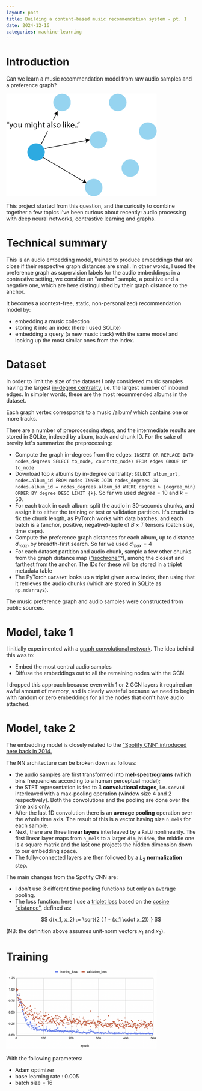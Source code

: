 ```yaml
---
layout: post
title: Building a content-based music recommendation system - pt. 1
date: 2024-12-16
categories: machine-learning
---
```



# Introduction 


<!-- ![Preference graph](prefs_graph.png "Preference graph") -->

Can we learn a music recommendation model from raw audio samples and a preference graph?

<img src="/images/prefs_graph.png" width=400/>

This project started from this question, and the curiosity to combine together a few topics I've been curious about recently: audio processing with deep neural networks, contrastive learning and graphs.

# Technical summary

This is an audio embedding model, trained to produce embeddings that are close if their respective graph distances are small. In other words, I used the preference graph as supervision labels for the audio embeddings: in a contrastive setting, we consider an "anchor" sample, a positive and a negative one, which are here distinguished by their graph distance to the anchor.

It becomes a (context-free, static, non-personalized) recommendation model by:

* embedding a music collection
* storing it into an index (here I used SQLite)
* embedding a query (a new music track) with the same model and looking up the most similar ones from the index.

# Dataset

In order to limit the size of the dataset I only considered music samples having the largest <a href="https://en.wikipedia.org/wiki/Centrality#Degree_centrality">in-degree centrality</a>, i.e. the largest number of inbound edges. In simpler words, these are the most recommended albums in the dataset.

Each graph vertex corresponds to a music /album/ which contains one or more tracks.

There are a number of preprocessing steps, and the intermediate results are stored in SQLite, indexed by album, track and chunk ID. For the sake of brevity let's summarize the preprocessing:

* Compute the graph in-degrees from the edges: `INSERT OR REPLACE INTO nodes_degrees SELECT to_node, count(to_node) FROM edges GROUP BY to_node`
* Download top $k$ albums by in-degree centrality: `SELECT album_url, nodes.album_id FROM nodes INNER JOIN nodes_degrees ON nodes.album_id = nodes_degrees.album_id WHERE degree > {degree_min} ORDER BY degree DESC LIMIT {k}`. So far we used $degree = 10$ and $k = 50$.
* For each track in each album: split the audio in 30-seconds chunks, and assign it to either the training or test or validation partition. It's crucial to fix the chunk length, as PyTorch works with data batches, and each batch is a (anchor, positive, negative)-tuple of $B \times T$ tensors (batch size, time steps).
* Compute the preference graph distances for each album, up to distance $d_{max}$, by breadth-first search. So far we used $d_{max} = 4$
* For each dataset partition and audio chunk, sample a few other chunks from the graph distance map (<a href="https://en.wikipedia.org/wiki/Isochrone_map">"isochrone"</a>?), among the closest and farthest from the anchor. The IDs for these will be stored in a triplet metadata table
* The PyTorch `Dataset` looks up a triplet given a row index, then using that it retrieves the audio chunks (which are stored in SQLite as `np.ndarray`s).

The music preference graph and audio samples were constructed from public sources.


# Model, take 1

I initially experimented with a <a href="https://pytorch-geometric.readthedocs.io/en/latest/generated/torch_geometric.nn.conv.GCNConv.html#torch_geometric.nn.conv.GCNConv">graph convolutional network</a>. The idea behind this was to:

* Embed the most central audio samples
* Diffuse the embeddings out to all the remaining nodes with the GCN.

I dropped this approach because even with 1 or 2 GCN layers it required an awful amount of memory, and is clearly wasteful because we need to begin with random or zero embeddings for all the nodes that don't have audio attached.

# Model, take 2

The embedding model is closely related to the <a href="https://sander.ai/2014/08/05/spotify-cnns.html">"Spotify CNN" introduced here back in 2014.</a>

The NN architecture can be broken down as follows:

* the audio samples are first transformed into <b>mel-spectrograms</b> (which bins frequencies according to a human perceptual model);
* the STFT representation is fed to 3 <b>convolutional stages</b>, i.e. `Conv1d` interleaved with a max-pooling operation (window size 4 and 2 respectively). Both the convolutions and the pooling are done over the time axis only.
* After the last 1D convolution there is an <b>average pooling</b> operation over the whole time axis. The result of this is a vector having size `n_mels` for each sample.
* Next, there are three <b>linear layers</b> interleaved by a `ReLU` nonlinearity. The first linear layer maps from `n_mels` to a larger `dim_hidden`, the middle one is a square matrix and the last one projects the hidden dimension down to our embedding space.
* The fully-connected layers are then followed by a $L_2$ <b>normalization</b> step.

The main changes from the Spotify CNN are: 

* I don't use 3 different time pooling functions but only an average pooling.
* The loss function: here I use a <a href="https://pytorch.org/docs/stable/generated/torch.nn.TripletMarginLoss.html">triplet loss</a> based on the <a href="https://en.wikipedia.org/wiki/Cosine_similarity#Cosine_distance">cosine "distance"</a>, defined as:

$$
d(x_1, x_2) := \sqrt{2 ( 1 - (x_1 \cdot x_2)) }
$$

(NB: the definition above assumes unit-norm vectors $x_1$ and $x_2$).


# Training

<img src="/images/melspec_training_loss.png" width=400/>

With the following parameters:

* Adam optimizer
* base learning rate : 0.005
* batch size = 16

